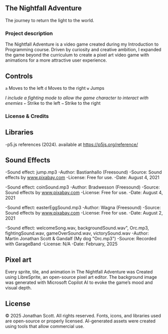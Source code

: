 ## The Nightfall Adventure

The journey to return the light to the world.

### Project description

The Nightfall Adventure is a video game created during my Introduction to Programming course. Driven by curiosity and creative ambition, I expanded the game beyond the curriculum to create a pixel art video game with animations for a more attractive user experience.   

## Controls

`a` Moves to the left
`d` Moves to the right
`w` Jumps

*I include a fighting mode to allow the game character to interact with enemies*
`←` Strike to the left
`→` Strike to the right


### License & Credits 

## Libraries

-p5.js references (2024). available at https://p5js.org/reference/

 ## Sound Effects
-Sound effect: jump.mp3
-Author: Bastianhallo (Freesound)
-Source: Sound effects by www.pixabay.com
-License: Free for use.
-Date: August 4, 2021

-Sound effect: coinSound.mp3
-Author: Bradwesson (Freesound)
-Source: Sound effects by www.pixabay.com
-License: Free for use.
-Date: August 4, 2021

-Sound effect: easterEggSound.mp3
-Author: Wagna (Freesound)
-Source: Sound effects by www.pixabay.com
-License: Free for use.
-Date: August 2, 2021

-Sound effect: welcomeSong.wav, backgroundSound.wav", 
			   Orc.mp3, fightingSound.wav, 
			   gameOverSound.wav, victorySound.wav
-Author: Martin Jonathan Scott & Gandalf (My dog "Orc.mp3")
-Source: Recorded with GarageBand
-License: N/A
-Date: February, 2025

## Pixel art

Every sprite, tile, and animation in The Nightfall Adventure was Created using LibreSprite, an open-source pixel art editor. The background image was generated with Microsoft Copilot AI to evoke the game’s mood and visual depth.

## License    

© 2025 Jonathan Scott. All rights reserved.
Fonts, icons, and libraries used are open-source or properly licensed. AI-generated assets were created using tools that allow commercial use.
